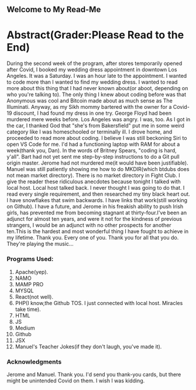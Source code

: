 ## Welcome to My Read-Me 

# Abstract(Grader:Please Read to the End)
During the second week of the program, after stores temporarily opened after Covid, I booked my wedding dress appointment in downtown Los Angeles. It was a Saturday. I was an hour late to the appointment. I wanted to code more than I wanted to find my wedding dress. I wanted to read more about this thing that I had never known about(or aboot, depending on who you're talking to). The only thing I knew about coding before was that Anonymous was cool and Bitcoin made about as much sense as The Illuminati. Anyway, as my Sikh mommy bartered with the owner for a Covid-19 discount, I had found my dress in one try. George Floyd had been murdered mere weeks before. Los Angeles was angry. I was, too. As I got in the car, I thanked God that "she's from Bakersfield" put me in some weird category like I was homeschooled or terminally ill. I drove home, and proceeded to read more about coding. I believe I was still beckoning Siri to open VS Code for me. I'd had a functioning laptop with RAM for about a week(thank you, Dan). In the words of Britney Spears, "coding is hard, y'all". Bart had not yet sent me step-by-step instructions to do a Git pull origin master. Jerome had not murdered me(it would have been justifiable). Manuel was still patiently showing me how to do MKDIR(which btdubs does not mean market directory). There is no market directory in Fight Club. I give the reader these ridiculous anecdotes because tonight I talked with local host. Local host talked back. I never thought I was going to do that. I read every single requirement, and then researched my tiny black heart out. I have snowflakes that swim backwards. I have links that work(still working on Github). I have a future, and Jerome in his freakish ability to push Irish girls, has prevented me from becoming stagnant at thirty-four.I've been an adjunct for almost ten years, and were it not for the kindness of previous strangers, I would be an adjunct with no other prospects for another ten.This is the hardest and most wonderful thing I have fought to achieve in my lifetime. Thank you. Every one of you. Thank you for all that you do. They're playing the music...
### Programs Used: 
1. Apache(yep).
2. NAMO
3. MAMP PRO
4. MYSQL
5. React(not well).
6. PHP(I know,the Github TOS. I just connected with local host. Miracles take time).
7. HTML
8. JS
9. Medium
10. Github
11. JSX
12. Manuel's Teacher Jokes(if they don't laugh, you've made it).
### Acknowledgments
Jerome and Manuel. Thank you. I'd send you thank-you cards, but there might be unintended Covid on them. I wish I was kidding. 


